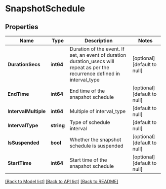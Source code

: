 # SnapshotSchedule

## Properties
Name | Type | Description | Notes
------------ | ------------- | ------------- | -------------
**DurationSecs** | **int64** | Duration of the event. If set, an event of duration duration_usecs will repeat as per the recurrence defined in interval_type  | [optional] [default to null]
**EndTime** | **int64** | End time of the snapshot schedule | [optional] [default to null]
**IntervalMultiple** | **int64** | Multiple of interval_type | [default to null]
**IntervalType** | **string** | Type of schedule interval | [default to null]
**IsSuspended** | **bool** | Whether the snapshot schedule is suspended | [optional] [default to null]
**StartTime** | **int64** | Start time of the snapshot schedule | [optional] [default to null]

[[Back to Model list]](../README.md#documentation-for-models) [[Back to API list]](../README.md#documentation-for-api-endpoints) [[Back to README]](../README.md)


